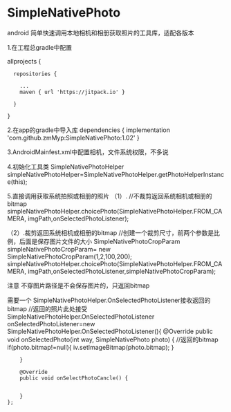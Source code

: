 # SimpleNativePhoto
android  简单快速调用本地相机和相册获取照片的工具库，适配各版本

1.在工程总gradle中配置

  allprojects {
  
      repositories {
      
        ...
        maven { url 'https://jitpack.io' }
	
      }
      
    }
    
  
 2.在app的gradle中导入库
  dependencies {
	        implementation 'com.github.zmMyp:SimpleNativePhoto:1.02'
	}
  
 3.AndroidMainfest.xml中配置相机，文件系统权限，不多说
 
 4.初始化工具类
  SimpleNativePhotoHelper simpleNativePhotoHelper=SimpleNativePhotoHelper.getPhotoHelperInstance(this);
  
5.直接调用获取系统拍照或相册的照片
   （1）. //不裁剪返回系统相机或相册的bitmap
         simpleNativePhotoHelper.choicePhoto(SimpleNativePhotoHelper.FROM_CAMERA, imgPath,onSelectedPhotoListener);
   
   （2）.裁剪返回系统相机或相册的bitmap
        //创建一个裁剪尺寸，前两个参数是比例，后面是保存图片文件的大小
         SimpleNativePhotoCropParam  simpleNativePhotoCropParam= new SimpleNativePhotoCropParam(1,2,100,200);
         simpleNativePhotoHelper.choicePhoto(SimpleNativePhotoHelper.FROM_CAMERA, imgPath,onSelectedPhotoListener,simpleNativePhotoCropParam);
 
 
 注意 不穿图片路径是不会保存图片的，只返回bitmap 
 
   需要一个 SimpleNativePhotoHelper.OnSelectedPhotoListener接收返回的bitmap
    //返回的照片此处接受
    SimpleNativePhotoHelper.OnSelectedPhotoListener onSelectedPhotoListener=new SimpleNativePhotoHelper.OnSelectedPhotoListener(){
        @Override
        public void onSelectedPhoto(int way, SimpleNativePhoto photo) {
            //返回的bitmap
            if(photo.bitmap!=null){
                iv.setImageBitmap(photo.bitmap);
            }

        }

        @Override
        public void onSelectPhotoCancle() {


        }
    };
   
